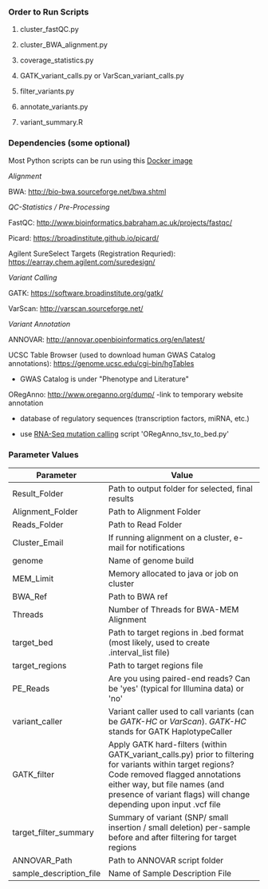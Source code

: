 ### Order to Run Scripts ###

1) cluster_fastQC.py

2) cluster_BWA_alignment.py

3) coverage_statistics.py

4) GATK_variant_calls.py or VarScan_variant_calls.py

5) filter_variants.py

6) annotate_variants.py

7) variant_summary.R


### Dependencies (some optional) ###

Most Python scripts can be run using this [Docker image](https://hub.docker.com/r/cwarden45/dnaseq-dependencies/)

*Alignment*

BWA: http://bio-bwa.sourceforge.net/bwa.shtml

*QC-Statistics / Pre-Processing*

FastQC: http://www.bioinformatics.babraham.ac.uk/projects/fastqc/

Picard: https://broadinstitute.github.io/picard/

Agilent SureSelect Targets (Registration Requried): https://earray.chem.agilent.com/suredesign/

*Variant Calling*

GATK: https://software.broadinstitute.org/gatk/

VarScan: http://varscan.sourceforge.net/

*Variant Annotation*

ANNOVAR: http://annovar.openbioinformatics.org/en/latest/

UCSC Table Browser (used to download human GWAS Catalog annotations): https://genome.ucsc.edu/cgi-bin/hgTables

- GWAS Catalog is under "Phenotype and Literature"

ORegAnno: http://www.oreganno.org/dump/ -link to temporary website annotation
 
- database of regulatory sequences (transcription factors, miRNA, etc.)

- use [RNA-Seq mutation calling](https://github.com/cwarden45/RNAseq_templates/tree/master/Mutation_Workflow) script 'ORegAnno_tsv_to_bed.py'

### Parameter Values ###
| Parameter | Value|
|---|---|
|Result_Folder|Path to output folder for selected, final results|
|Alignment_Folder|Path to Alignment Folder|
|Reads_Folder|Path to Read Folder|
|Cluster_Email|If running alignment on a cluster, e-mail for notifications|
|genome|Name of genome build|
|MEM_Limit|Memory allocated to java or job on cluster|
|BWA_Ref| Path to BWA ref|
|Threads|Number of Threads for BWA-MEM Alignment|
|target_bed|Path to target regions in .bed format (most likely, used to create .interval_list file)|
|target_regions|Path to target regions file|
|PE_Reads|Are you using paired-end reads?  Can be 'yes' (typical for Illumina data) or 'no'|
|variant_caller|Variant caller used to call variants (can be *GATK-HC* or *VarScan*).  *GATK-HC* stands for GATK HaplotypeCaller|
|GATK_filter|Apply GATK hard-filters (within GATK_variant_calls.py) prior to filtering for variants within target regions? Code removed flagged annotations either way, but file names (and presence of variant flags) will change depending upon input .vcf file|
|target_filter_summary|Summary of variant (SNP/ small insertion / small deletion) per-sample before and after filtering for target regions|
|ANNOVAR_Path|Path to ANNOVAR script folder|
|sample_description_file|Name of Sample Description File|
